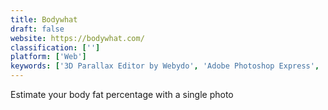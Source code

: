 ```yaml
---
title: Bodywhat
draft: false 
website: https://bodywhat.com/
classification: ['']
platform: ['Web']
keywords: ['3D Parallax Editor by Webydo', 'Adobe Photoshop Express', 'Amazing Creatures', 'Blender', 'Bookblock', 'Contacam', 'Display.land', 'FaceApp', 'Facebook 3D Photos', 'Get Peanutized', 'Kabaq 3D Food Scanner', 'Manual Camera for iPhone', 'Month to Master', 'Obscura', 'Polarfox', 'ShapeScale', 'Slide Camera', 'VSCO Cam', 'Withings Body Cardio Scale', 'Wolfprint 3D']
---
```

Estimate your body fat percentage with a single photo